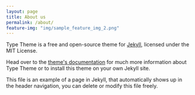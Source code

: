 ```yaml
---
layout: page
title: About us
permalink: /about/
feature-img: "img/sample_feature_img_2.png"
---
```


Type Theme is a free and open-source theme for [Jekyll](http://jekyllrb.com/), licensed under the MIT License.

Head over to the [theme's documentation](https://rohanchandra.github.io/project/type.html) for much more information about Type Theme or to install this theme on your own Jekyll site.

This file is an example of a page in Jekyll, that automatically shows up in the header navigation, you can delete or modify this file freely.